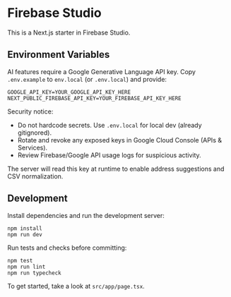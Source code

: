 # Firebase Studio

This is a Next.js starter in Firebase Studio.

## Environment Variables

AI features require a Google Generative Language API key. Copy `.env.example` to `env.local` (or `.env.local`) and provide:

```
GOOGLE_API_KEY=YOUR_GOOGLE_API_KEY_HERE
NEXT_PUBLIC_FIREBASE_API_KEY=YOUR_FIREBASE_API_KEY_HERE
```

Security notice:
- Do not hardcode secrets. Use `.env.local` for local dev (already gitignored).
- Rotate and revoke any exposed keys in Google Cloud Console (APIs & Services).
- Review Firebase/Google API usage logs for suspicious activity.

The server will read this key at runtime to enable address suggestions and CSV normalization.

## Development

Install dependencies and run the development server:

```
npm install
npm run dev
```

Run tests and checks before committing:

```
npm test
npm run lint
npm run typecheck
```

To get started, take a look at `src/app/page.tsx`.
